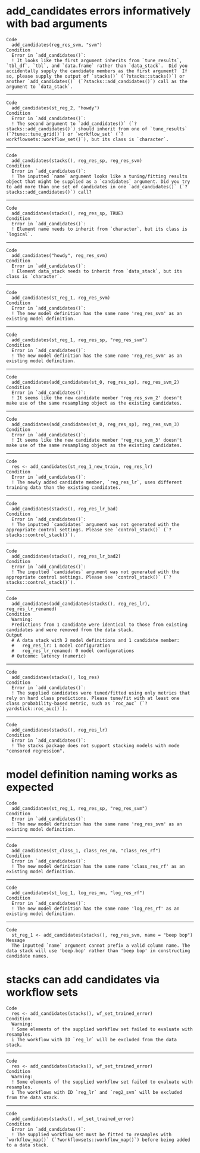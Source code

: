 # add_candidates errors informatively with bad arguments

    Code
      add_candidates(reg_res_svm, "svm")
    Condition
      Error in `add_candidates()`:
      ! It looks like the first argument inherits from `tune_results`, `tbl_df`, `tbl`, and `data.frame` rather than `data_stack`.  Did you accidentally supply the candidate members as the first argument?  If so, please supply the output of `stacks()` (`?stacks::stacks()`) or another `add_candidates()` (`?stacks::add_candidates()`) call as the argument to `data_stack`.

---

    Code
      add_candidates(st_reg_2, "howdy")
    Condition
      Error in `add_candidates()`:
      ! The second argument to `add_candidates()` (`?stacks::add_candidates()`) should inherit from one of `tune_results` (`?tune::tune_grid()`) or `workflow_set` (`?workflowsets::workflow_set()`), but its class is `character`.

---

    Code
      add_candidates(stacks(), reg_res_sp, reg_res_svm)
    Condition
      Error in `add_candidates()`:
      ! The inputted `name` argument looks like a tuning/fitting results object that might be supplied as a `candidates` argument. Did you try to add more than one set of candidates in one `add_candidates()` (`?stacks::add_candidates()`) call?

---

    Code
      add_candidates(stacks(), reg_res_sp, TRUE)
    Condition
      Error in `add_candidates()`:
      ! Element name needs to inherit from `character`, but its class is `logical`.

---

    Code
      add_candidates("howdy", reg_res_svm)
    Condition
      Error in `add_candidates()`:
      ! Element data_stack needs to inherit from `data_stack`, but its class is `character`.

---

    Code
      add_candidates(st_reg_1, reg_res_svm)
    Condition
      Error in `add_candidates()`:
      ! The new model definition has the same name 'reg_res_svm' as an existing model definition.

---

    Code
      add_candidates(st_reg_1, reg_res_sp, "reg_res_svm")
    Condition
      Error in `add_candidates()`:
      ! The new model definition has the same name 'reg_res_svm' as an existing model definition.

---

    Code
      add_candidates(add_candidates(st_0, reg_res_sp), reg_res_svm_2)
    Condition
      Error in `add_candidates()`:
      ! It seems like the new candidate member 'reg_res_svm_2' doesn't make use of the same resampling object as the existing candidates.

---

    Code
      add_candidates(add_candidates(st_0, reg_res_sp), reg_res_svm_3)
    Condition
      Error in `add_candidates()`:
      ! It seems like the new candidate member 'reg_res_svm_3' doesn't make use of the same resampling object as the existing candidates.

---

    Code
      res <- add_candidates(st_reg_1_new_train, reg_res_lr)
    Condition
      Error in `add_candidates()`:
      ! The newly added candidate member, `reg_res_lr`, uses different training data than the existing candidates.

---

    Code
      add_candidates(stacks(), reg_res_lr_bad)
    Condition
      Error in `add_candidates()`:
      ! The inputted `candidates` argument was not generated with the appropriate control settings. Please see `control_stack()` (`?stacks::control_stack()`).

---

    Code
      add_candidates(stacks(), reg_res_lr_bad2)
    Condition
      Error in `add_candidates()`:
      ! The inputted `candidates` argument was not generated with the appropriate control settings. Please see `control_stack()` (`?stacks::control_stack()`).

---

    Code
      add_candidates(add_candidates(stacks(), reg_res_lr), reg_res_lr_renamed)
    Condition
      Warning:
      Predictions from 1 candidate were identical to those from existing candidates and were removed from the data stack.
    Output
      # A data stack with 2 model definitions and 1 candidate member:
      #   reg_res_lr: 1 model configuration
      #   reg_res_lr_renamed: 0 model configurations
      # Outcome: latency (numeric)

---

    Code
      add_candidates(stacks(), log_res)
    Condition
      Error in `add_candidates()`:
      ! The supplied candidates were tuned/fitted using only metrics that rely on hard class predictions. Please tune/fit with at least one class probability-based metric, such as `roc_auc` (`?yardstick::roc_auc()`).

---

    Code
      add_candidates(stacks(), reg_res_lr)
    Condition
      Error in `add_candidates()`:
      ! The stacks package does not support stacking models with mode "censored regression".

# model definition naming works as expected

    Code
      add_candidates(st_reg_1, reg_res_sp, "reg_res_svm")
    Condition
      Error in `add_candidates()`:
      ! The new model definition has the same name 'reg_res_svm' as an existing model definition.

---

    Code
      add_candidates(st_class_1, class_res_nn, "class_res_rf")
    Condition
      Error in `add_candidates()`:
      ! The new model definition has the same name 'class_res_rf' as an existing model definition.

---

    Code
      add_candidates(st_log_1, log_res_nn, "log_res_rf")
    Condition
      Error in `add_candidates()`:
      ! The new model definition has the same name 'log_res_rf' as an existing model definition.

---

    Code
      st_reg_1 <- add_candidates(stacks(), reg_res_svm, name = "beep bop")
    Message
      The inputted `name` argument cannot prefix a valid column name. The data stack will use 'beep.bop' rather than 'beep bop' in constructing candidate names.

# stacks can add candidates via workflow sets

    Code
      res <- add_candidates(stacks(), wf_set_trained_error)
    Condition
      Warning:
      ! Some elements of the supplied workflow set failed to evaluate with resamples.
      i The workflow with ID `reg_lr` will be excluded from the data stack.

---

    Code
      res <- add_candidates(stacks(), wf_set_trained_error)
    Condition
      Warning:
      ! Some elements of the supplied workflow set failed to evaluate with resamples.
      i The workflows with ID `reg_lr` and `reg2_svm` will be excluded from the data stack.

---

    Code
      add_candidates(stacks(), wf_set_trained_error)
    Condition
      Error in `add_candidates()`:
      ! The supplied workflow set must be fitted to resamples with `workflow_map()` (`?workflowsets::workflow_map()`) before being added to a data stack.

